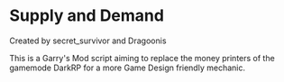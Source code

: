 # Supply and Demand
Created by secret_survivor and Dragoonis

This is a Garry's Mod script aiming to replace the money printers of the gamemode DarkRP for a more Game Design friendly mechanic.